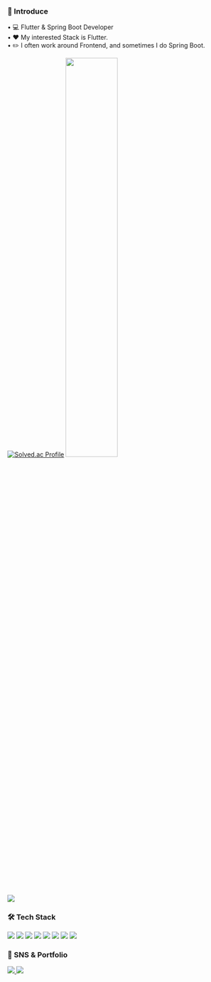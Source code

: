 ### :raising_hand: Introduce

• :computer: Flutter & Spring Boot Developer  
• :heart: My interested Stack is Flutter.  
• :pencil2: I often work around Frontend, and sometimes I do Spring Boot.  

[![Solved.ac Profile](http://mazassumnida.wtf/api/v2/generate_badge?boj=kimnana1124)](https://solved.ac/kimnana1124/) 
<a href="s">
  <img src="https://github-readme-stats.vercel.app/api?username=Comets-nana&theme=tokyonight&show_icons=true" width="48%" />  
</a>

<p>
  <a href="https://hits.seeyoufarm.com"><img src="https://hits.seeyoufarm.com/api/count/incr/badge.svg?url=https%3A%2F%2Fgithub.com%2FComets-nana&count_bg=%2341B883&title_bg=%23CDC2C2&icon=github.svg&icon_color=%23E7E7E7&title=hits&edge_flat=false"/></a>
</p>  

  
### 🛠 Tech Stack

<img src="https://img.shields.io/badge/Flutter-02569B?style=flat-square&logo=Flutter&logoColor=white"/> </t>
<img src="https://img.shields.io/badge/HTML5-E34F26?style=flat-square&logo=HTML5&logoColor=white"/> 
<img src="https://img.shields.io/badge/JavaScript-F7DF1E?style=flat-square&logo=JavaScript&logoColor=white"/>
<img src="https://img.shields.io/badge/CSS3-1572B6?style=flat-square&logo=JavaScript&logoColor=white"/>
<img src="https://img.shields.io/badge/React-61DAFB?style=flat-square&logo=React&logoColor=white"/>
<img src="https://img.shields.io/badge/Next.js-000000?style=flat-square&logo=Next.js&logoColor=white"/>
<img src="https://img.shields.io/badge/Node.js-339933?style=flat-square&logo=Node.js&logoColor=white"/>
<img src="https://img.shields.io/badge/Spring Boot-6DB33F?style=flat-square&logo=Spring Boot&logoColor=white"/>  

### :speech_balloon: SNS & Portfolio

<a href="mailto:kimnahyun1124@gmail.com">
  <img src="https://img.shields.io/badge/Gmail-EA4335?style=flat-square&logo=Gmail&logoColor=white&link=mailto:kimnahyun1124@gmail.com"/> </t>
</a>
<a href="https://emphasized-chive-77a.notion.site/2024-04-2024-09-10c3ae3479ba8083ade5ffbeeaffaf75?pvs=4">
  <img src="https://img.shields.io/badge/Notion-000000?style=flat-square&logo=Notion&logoColor=white&link=https://emphasized-chive-77a.notion.site/2024-04-2024-09-10c3ae3479ba8083ade5ffbeeaffaf75?pvs=4"/> </t>
</a>
